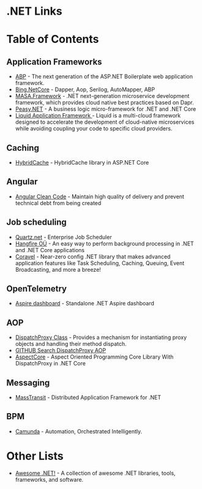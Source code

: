 # .NET Links

# Table of Contents

## Application Frameworks
  * [ABP](https://github.com/abpframework/abp) - The next generation of the ASP.NET Boilerplate web application framework.
  * [Bing.NetCore](https://github.com/bing-framework/Bing.NetCore) - Dapper, Aop, Serilog, AutoMapper, ABP
  * [MASA.Framework](https://github.com/masastack/MASA.Framework) - .NET next-generation microservice development framework, which provides cloud native best practices based on Dapr.
  * [Peasy.NET](https://github.com/peasy/Peasy.NET) - A business logic micro-framework for .NET and .NET Core
  * [Liquid Application Framework
](https://github.com/Avanade/Liquid-Application-Framework) - Liquid is a multi-cloud framework designed to accelerate the development of cloud-native microservices while avoiding coupling your code to specific cloud providers.

## Caching
  * [HybridCache](https://learn.microsoft.com/en-us/aspnet/core/performance/caching/hybrid) - HybridCache library in ASP.NET Core

## Angular
  * [Angular Clean Code](https://github.com/lubkoKuzenko/angular-clean-code) - Maintain high quality of delivery and prevent technical debt from being created

## Job scheduling
 * [Quartz.net](https://github.com/quartznet/quartznet) - Enterprise Job Scheduler
 * [Hangfire OÜ](https://github.com/HangfireIO) - An easy way to perform background processing in .NET and .NET Core applications
 * [Coravel](https://github.com/jamesmh/coravel) - Near-zero config .NET library that makes advanced application features like Task Scheduling, Caching, Queuing, Event Broadcasting, and more a breeze!

## OpenTelemetry
  * [Aspire dashboard](https://learn.microsoft.com/en-us/dotnet/aspire/fundamentals/dashboard/standalone) - Standalone .NET Aspire dashboard

## AOP
 * [DispatchProxy Class](https://learn.microsoft.com/en-us/dotnet/api/system.reflection.dispatchproxy) - Provides a mechanism for instantiating proxy objects and handling their method dispatch.
 * [GITHUB Search DispatchProxy AOP](https://github.com/search?q=DispatchProxy%20AOP&type=repositories)
 * [AspectCore](https://github.com/yoldascevik/AspectCore/) - Aspect Oriented Programming Core Library With DispatchProxy in .NET Core

## Messaging
 * [MassTransit](https://github.com/MassTransit/MassTransit) - Distributed Application Framework for .NET

## BPM
 * [Camunda](https://camunda.com/) - Automation, Orchestrated Intelligently.
 
# Other Lists
  * [Awesome .NET!](https://github.com/quozd/awesome-dotnet/blob/master/README.md) - A collection of awesome .NET libraries, tools, frameworks, and software.

